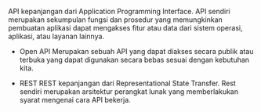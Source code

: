  API kepanjangan dari Application Programming Interface. API sendiri merupakan sekumpulan fungsi dan prosedur yang memungkinkan pembuatan aplikasi dapat mengakses fitur atau data dari sistem operasi, aplikasi, atau layanan lainnya.

- Open API
  Merupakan sebuah API yang dapat diakses secara publik atau terbuka yang dapat digunakan secara bebas sesuai dengan kebutuhan kita.

- REST
  REST kepanjangan dari Representational State Transfer. Rest sendiri merupakan arsitektur perangkat lunak yang memberlakukan syarat mengenai cara API bekerja.
